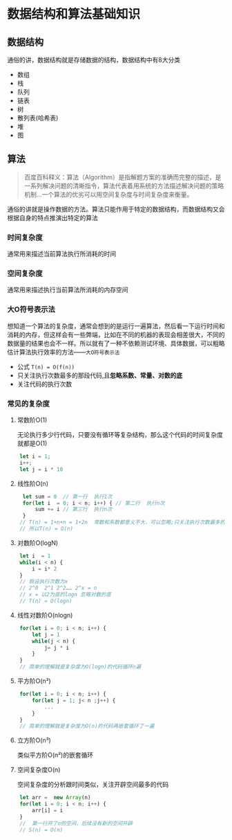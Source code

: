 # 数据结构和算法基础知识



## 数据结构

通俗的讲，数据结构就是存储数据的结构，数据结构中有8大分类

* 数组
* 栈
* 队列
* 链表
* 树
* 散列表(哈希表)
* 堆
* 图

### 

## 算法

> 百度百科释义：算法（Algorithm）是指解题方案的准确而完整的描述，是一系列解决问题的清晰指令，算法代表着用系统的方法描述解决问题的策略机制...一个算法的优劣可以用空间复杂度与时间复杂度来衡量。

通俗的讲就是操作数据的方法。算法只能作用于特定的数据结构，而数据结构又会根据自身的特点推演出特定的算法

### 时间复杂度
通常用来描述当前算法执行所消耗的时间

### 空间复杂度
通常用来描述执行当前算法所消耗的内存空间

### 大O符号表示法

想知道一个算法的复杂度，通常会想到的是运行一遍算法，然后看一下运行时间和消耗的内存，但这样会有一些弊端，比如在不同的机器的表现会相差很大，不同的数据量的结果也会不一样。所以就有了一种不依赖测试环境、具体数据，可以粗略估计算法执行效率的方法——`大O符号表示法`

* 公式 `T(n) = O(f(n))`
* 只关注执行次数最多的那段代码,且**忽略系数、常量、对数的底**
* 关注代码的执行次数


### 常见的复杂度

1. 常数阶O(1)

    无论执行多少行代码，只要没有循环等复杂结构，那么这个代码的时间复杂度就都是O(1)

```js
    let i = 1;
    i++;
    let j = i * 10

```

2. 线性阶O(n) 

```js
     let sum = 0  // 第一行  执行1次
     for(let i  = 0; i < n; i++) { // 第二行  执行n次
         sum += i // 第三行  执行n次
     }
    // T(n) = 1+n+n = 1+2n  常数和系数都意义不大，可以忽略;只关注执行次数最多的那行代码
    // 所以T(n) = O(n)
```
3. 对数阶O(logN)

```js
    let i  = 1
    while(i < n) {
        i = i* 2
    }
    // 假设执行次数为x
    // 2^0  2^1 2^2…… 2^x = n
    // x = 以2为底的logn 忽略对数的底
    // T(n) = O(logn)
```

4. 线性对数阶O(nlogn)

```js
    for(let i = 0; i < n; i++) {
        let j = 1
        while(j < n) {
            j= j * i
        }
    }
    // 简单的理解就是复杂度为O(logn)的代码循环n遍

```
5. 平方阶O(n²)

```js
    for(let i = 0; i < n; i++) {
        for(let j = 1; j< n ;j++) {
            ...
        }
    }
    // 简单的理解就是复杂度为O(n)的代码再嵌套循环了一遍

```
6. 立方阶O(n³)

    类似平方阶O(n²)的嵌套循环


7. 空间复杂度O(n)

    空间复杂度的分析跟时间类似，关注开辟空间最多的代码

```js 
    let arr =  new Array(n)
    for(let i = 0; i < n; i++) {
        arr[i] = i
    }
    //  第一行开了n的空间，后续没有新的空间开辟
    // S(n) = O(n)
```